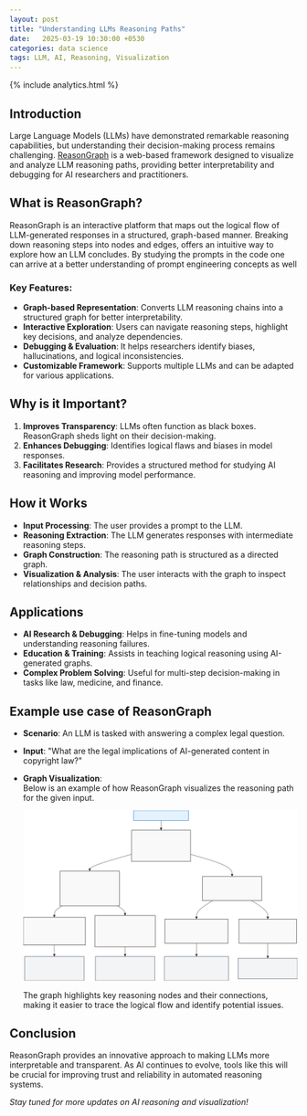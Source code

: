 ```yaml
---
layout: post
title: "Understanding LLMs Reasoning Paths"
date:   2025-03-19 10:30:00 +0530
categories: data science
tags: LLM, AI, Reasoning, Visualization
---
```

{% include analytics.html %}
## Introduction

Large Language Models (LLMs) have demonstrated remarkable reasoning capabilities, but understanding their decision-making process remains challenging. [ReasonGraph](https://github.com/ZongqianLi/ReasonGraph?tab=readme-ov-file) is a web-based framework designed to visualize and analyze LLM reasoning paths, providing better interpretability and debugging for AI researchers and practitioners.

## What is ReasonGraph?

ReasonGraph is an interactive platform that maps out the logical flow of LLM-generated responses in a structured, graph-based manner. Breaking down reasoning steps into nodes and edges, offers an intuitive way to explore how an LLM concludes. By studying the prompts in the code one can arrive at a better understanding of prompt engineering concepts as well 

### Key Features:
- **Graph-based Representation**: Converts LLM reasoning chains into a structured graph for better interpretability.
- **Interactive Exploration**: Users can navigate reasoning steps, highlight key decisions, and analyze dependencies.
- **Debugging & Evaluation**:  It helps researchers identify biases, hallucinations, and logical inconsistencies.
- **Customizable Framework**: Supports multiple LLMs and can be adapted for various applications.

## Why is it Important?

1. **Improves Transparency**: LLMs often function as black boxes. ReasonGraph sheds light on their decision-making.
2. **Enhances Debugging**: Identifies logical flaws and biases in model responses.
3. **Facilitates Research**: Provides a structured method for studying AI reasoning and improving model performance.

## How it Works

- **Input Processing**: The user provides a prompt to the LLM.
- **Reasoning Extraction**: The LLM generates responses with intermediate reasoning steps.
- **Graph Construction**: The reasoning path is structured as a directed graph.
- **Visualization & Analysis**: The user interacts with the graph to inspect relationships and decision paths.

## Applications

- **AI Research & Debugging**: Helps in fine-tuning models and understanding reasoning failures.
- **Education & Training**: Assists in teaching logical reasoning using AI-generated graphs.
- **Complex Problem Solving**: Useful for multi-step decision-making in tasks like law, medicine, and finance.

## Example use case of ReasonGraph

- **Scenario**: An LLM is tasked with answering a complex legal question.
- **Input**: "What are the legal implications of AI-generated content in copyright law?"
- **Graph Visualization**:  
    Below is an example of how ReasonGraph visualizes the reasoning path for the given input.  

    ![ReasonGraph](https://raw.githubusercontent.com/Balagopal-datascientist/blog/refs/heads/master/assets/images/reasoning.svg)

    The graph highlights key reasoning nodes and their connections, making it easier to trace the logical flow and identify potential issues.




## Conclusion

ReasonGraph provides an innovative approach to making LLMs more interpretable and transparent. As AI continues to evolve, tools like this will be crucial for improving trust and reliability in automated reasoning systems.

*Stay tuned for more updates on AI reasoning and visualization!*

